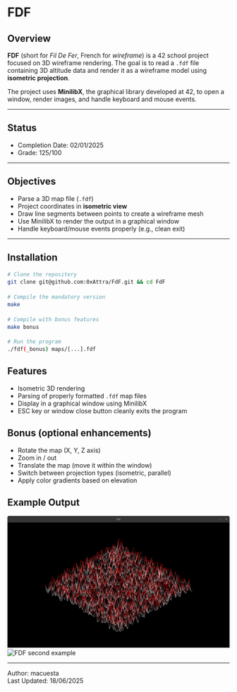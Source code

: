 # FDF

## Overview
**FDF** (short for *Fil De Fer*, French for *wireframe*) is a 42 school project focused on 3D wireframe rendering. The goal is to read a `.fdf` file containing 3D altitude data and render it as a wireframe model using **isometric projection**.

The project uses **MinilibX**, the graphical library developed at 42, to open a window, render images, and handle keyboard and mouse events.

---

## Status
- Completion Date: 02/01/2025
- Grade: 125/100

---

## Objectives

- Parse a 3D map file (`.fdf`)
- Project coordinates in **isometric view**
- Draw line segments between points to create a wireframe mesh
- Use MinilibX to render the output in a graphical window
- Handle keyboard/mouse events properly (e.g., clean exit)

---

## Installation

```bash
# Clone the repositery
git clone git@github.com:0xAttra/FdF.git && cd FdF

# Compile the mandatory version
make

# Compile with bonus features
make bonus

# Run the program
./fdf(_bonus) maps/[...].fdf
```

## Features
- Isometric 3D rendering
- Parsing of properly formatted `.fdf` map files
- Display in a graphical window using MinilibX
- ESC key or window close button cleanly exits the program

## Bonus (optional enhancements)
- Rotate the map (X, Y, Z axis)
- Zoom in / out
- Translate the map (move it within the window)
- Switch between projection types (isometric, parallel)
- Apply color gradients based on elevation

## Example Output
![FDF first example](./preview/50-4_map.png "Map 50-4.fdf")
![FDF second example](./preview/map42.gif "42.fdf as GIF")

---
Author: macuesta <br />
Last Updated: 18/06/2025
